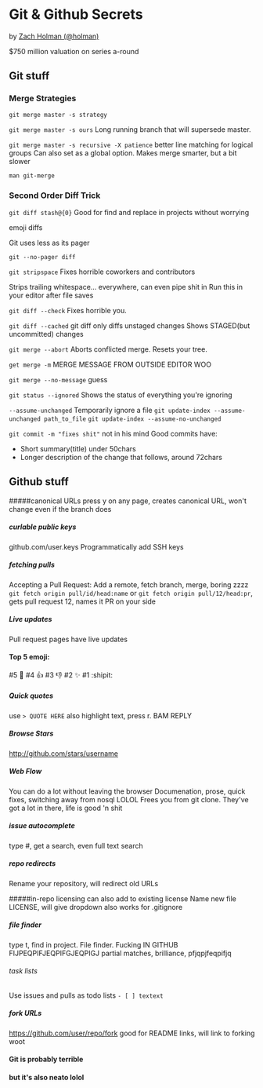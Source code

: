 # Git & Github Secrets
by [Zach Holman (@holman)](http://www.twitter.com/holman)

$750 million valuation on series a-round

## Git stuff

### Merge Strategies
`git merge master -s strategy`

`git merge master -s ours`
Long running branch that will supersede master.

`git merge master -s recursive -X patience`
better line matching for logical groups
Can also set as a global option. Makes merge smarter, but a bit slower

`man git-merge`

### Second Order Diff Trick
`git diff stash@{0}`
Good for find and replace in projects without worrying

emoji diffs

Git uses less as its pager

`git --no-pager diff`

`git stripspace`
Fixes horrible coworkers and contributors

Strips trailing whitespace… everywhere, can even pipe shit in
Run this in your editor after file saves

`git diff --check`
Fixes horrible you.

`git diff --cached`
git diff only diffs unstaged changes
Shows STAGED(but uncommitted) changes

`git merge --abort`
Aborts conflicted merge. Resets your tree.

`get merge -m`
MERGE MESSAGE FROM OUTSIDE EDITOR WOO

`git merge --no-message`
guess

`git status --ignored`
Shows the status of everything you're ignoring

`--assume-unchanged`
Temporarily ignore a file
`git update-index --assume-unchanged path_to_file`
`git update-index --assume-no-unchanged`

`git commit -m "fixes shit"` not in his mind
Good commits have:

* Short summary(title) under 50chars
* Longer description of the change that follows, around 72chars

## Github stuff
#####canonical URLs
press y on any page, creates canonical URL, won't change even if the branch does

##### curlable public keys
github.com/user.keys
Programmatically add SSH keys

##### fetching pulls
Accepting a Pull Request: Add a remote, fetch branch, merge, boring zzzz
`git fetch origin pull/id/head:name` or `git fetch origin pull/12/head:pr`, gets pull request 12, names it PR on your side

##### Live updates
Pull request pages have live updates

#### Top 5 emoji:
\#5 :clap:
\#4 :+1:
\#3 :-1:
\#2 :sparkles:
\#1 :shipit:

##### Quick quotes
use `> QUOTE HERE`
also highlight text, press r. BAM REPLY

##### Browse Stars
http://github.com/stars/username

##### Web Flow
You can do a lot without leaving the browser
Documenation, prose, quick fixes, switching away from nosql LOLOL
Frees you from git clone. They've got a lot in there, life is good 'n shit

##### issue autocomplete
type #, get a search, even full text search

##### repo redirects
Rename your repository, will redirect old URLs

#####in-repo licensing
can also add to existing license
Name new file LICENSE, will give dropdown
also works for .gitignore

##### file finder
type t, find in project. File finder. Fucking IN GITHUB FIJPEQPIFJEQPIFGJEQPIGJ
partial matches, brilliance, pfjqpjfeqpifjq

###### task lists
Use issues and pulls as todo lists
`- [ ] textext`

##### fork URLs
https://github.com/user/repo/fork
good for README links, will link to forking woot

#### Git is probably terrible
#### but it's also neato lolol
